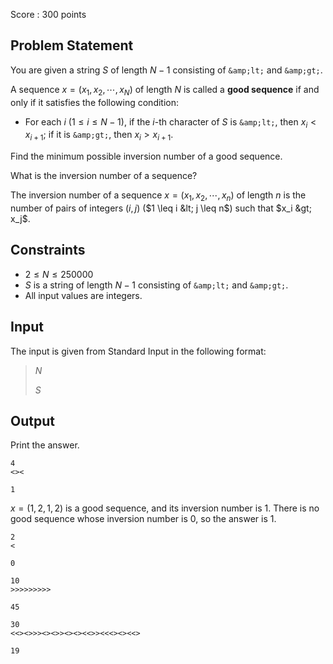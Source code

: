 Score : $300$ points

## Problem Statement

You are given a string $S$ of length $N-1$ consisting of `&amp;lt;` and `&amp;gt;`.

A sequence $x=(x_1,x_2,\cdots,x_N)$ of length $N$ is called a **good sequence** if and only if it satisfies the following condition:

- For each $i$ ($1 \leq i \leq N-1$), if the $i$-th character of $S$ is `&amp;lt;`, then $x_i\lt x_{i+1}$; if it is `&amp;gt;`, then $x_i \gt x_{i+1}$.

Find the minimum possible inversion number of a good sequence.

What is the inversion number of a sequence?

The inversion number of a sequence $x=(x_1,x_2,\cdots,x_n)$ of length $n$ is the number of pairs of integers $(i,j)$ ($1 \leq i &lt; j \leq n$) such that $x_i &gt; x_j$.

## Constraints

- $2 \leq N \leq 250000$
- $S$ is a string of length $N-1$ consisting of `&amp;lt;` and `&amp;gt;`.
- All input values are integers.

## Input

The input is given from Standard Input in the following format:

> $N$
> 
> $S$

## Output

Print the answer.

```input1
4
<><
```

```output1
1
```

$x=(1,2,1,2)$ is a good sequence, and its inversion number is $1$.
There is no good sequence whose inversion number is $0$, so the answer is $1$.

```input2
2
<
```

```output2
0
```

```input3
10
>>>>>>>>>
```

```output3
45
```

```input4
30
<<><>>><><>><><><<>><<<><><<>
```

```output4
19
```